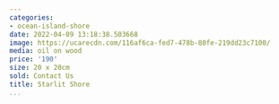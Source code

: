 ```yaml
---
categories:
- ocean-island-shore
date: 2022-04-09 13:18:38.503668
image: https://ucarecdn.com/116af6ca-fed7-478b-80fe-219dd23c7100/
media: oil on wood
price: '190'
size: 20 x 20cm
sold: Contact Us
title: Starlit Shore
...
```

